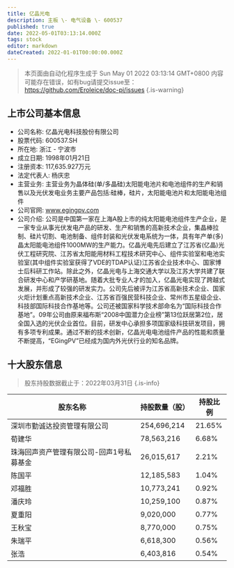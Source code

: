 ```yaml
---
title: 亿晶光电
description: 主板 \- 电气设备 \- 600537
published: true
date: 2022-05-01T03:13:14.000Z
tags: stock
editor: markdown
dateCreated: 2022-01-01T00:00:00.000Z
---
```


> 本页面由自动化程序生成于 Sun May 01 2022 03:13:14 GMT+0800
> 内容可能存在错误，如有bug请提交issue至：https://github.com/Eroleice/doc-pi/issues
{.is-warning}

## 上市公司基本信息
- 公司名称: 亿晶光电科技股份有限公司
- 股票代码: 600537.SH
- 所在地: 浙江 - 宁波市
- 成立日期: 1998年01月21日
- 注册资本: 117,635.927万元
- 法定代表人: 杨庆忠
- 主营业务: 主营业务为晶体硅(单/多晶硅)太阳能电池片和电池组件的生产和销售以及光伏发电业务主要产品包括:硅棒，硅片，太阳能电池片和太阳能电池组件
- 公司官网: www.egingpv.com
- 公司介绍: 公司是中国第一家在上海A股上市的纯太阳能电池组件生产企业，是一家专业从事光伏发电产品的研发、生产和销售的高新技术企业，集晶棒拉制、硅片切割、电池制备、组件封装和光伏发电系统为一体，具有年产单(多)晶太阳能电池组件1000MW的生产能力。亿晶光电先后建立了江苏省(亿晶)光伏工程研究院、江苏省太阳能用材料工程技术研究中心、组件实验室和电池实验室(其中组件实验室获得了VDE的TDAP认证)江苏省企业技术中心、国家博士后科研工作站。除此之外，亿晶光电与上海交通大学以及江苏大学共建了联合研发中心和产学研基地。随着大批专业人才的加入，亿晶光电实现了跨越式发展，并形成了较强的研发实力。公司先后被评为江苏省高新技术企业、国家火炬计划重点高新技术企业、江苏省百强民营科技企业、常州市五星级企业、科技部国际科技合作基地等。公司还被国家科学技术部命名为“国际科技合作基地”。09年公司由原来福布斯“2008中国潜力企业榜”第13位跃居第2位，居全国入选的光伏企业首位。目前，研发中心承担多项国家级科技研发项目，拥有多项专利成果。通过不断的技术创新，亿晶光电电池组件产品的性能和质量不断提高，“EGingPV”已经成为国内外光伏行业的知名品牌。


## 十大股东信息
> 股东持股数据截止于：2022年03月31日
{.is-info}

| 股东名称 | 持股数量（股） | 持股比例 |
| --- | --- | --- |
| 深圳市勤诚达投资管理有限公司 | 254,696,214 | 21.65% |
| 荀建华 | 78,563,216 | 6.68% |
| 珠海回声资产管理有限公司-回声1号私募基金 | 26,015,617 | 2.21% |
| 陈国平 | 12,185,583 | 1.04% |
| 邓福胜 | 10,773,241 | 0.92% |
| 潘庆玲 | 10,259,100 | 0.87% |
| 夏重阳 | 9,020,000 | 0.77% |
| 王秋宝 | 8,770,000 | 0.75% |
| 朱瑞平 | 6,618,300 | 0.56% |
| 张浩 | 6,403,816 | 0.54% |




